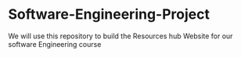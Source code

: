 # Software-Engineering-Project
We will use this repository to build the Resources hub Website for our software Engineering course
